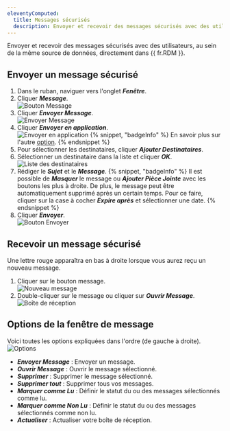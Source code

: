 ```yaml
---
eleventyComputed:
  title: Messages sécurisés
  description: Envoyer et recevoir des messages sécurisés avec des utilisateurs, au sein de la même source de données, directement dans {{ fr.RDM }}.
---
```

Envoyer et recevoir des messages sécurisés avec des utilisateurs, au sein de la même source de données, directement dans {{ fr.RDM }}.

## Envoyer un message sécurisé
1. Dans le ruban, naviguer vers l'onglet ***Fenêtre***.
1. Cliquer ***Message***.  
![Bouton Message](https://cdnweb.devolutions.net/docs/RDMW0016_2024_1.png)
1. Cliquer ***Envoyer Message***.  
![Envoyer Message](https://cdnweb.devolutions.net/docs/RDMW0017_2024_1.png)
1. Cliquer ***Envoyer en application***.  
![Envoyer en application](https://cdnweb.devolutions.net/docs/RDMW0018_2024_1.png)
   {% snippet, "badgeInfo" %}
   En savoir plus sur l'autre [option](/rdm/send/).
   {% endsnippet %}
1. Pour sélectionner les destinataires, cliquer ***Ajouter Destinataires***.
1. Sélectionner un destinataire dans la liste et cliquer ***OK***.  
![Liste des destinataires](https://cdnweb.devolutions.net/docs/RDMW0019_2024_1.png)
1. Rédiger le ***Sujet*** et le ***Message***.
   {% snippet, "badgeInfo" %}
   Il est possible de ***Masquer*** le message ou ***Ajouter Pièce Jointe*** avec les boutons les plus à droite. De plus, le message peut être automatiquement supprimé après un certain temps. Pour ce faire, cliquer sur la case à cocher ***Expire après*** et sélectionner une date.
   {% endsnippet %}
1. Cliquer ***Envoyer***.  
![Bouton Envoyer](https://cdnweb.devolutions.net/docs/RDMW0020_2024_1.png)

## Recevoir un message sécurisé
Une lettre rouge apparaîtra en bas à droite lorsque vous aurez reçu un nouveau message.
1. Cliquer sur le bouton message.  
![Nouveau message](https://cdnweb.devolutions.net/docs/RDMW0021_2024_1.png)
1. Double-cliquer sur le message ou cliquer sur ***Ouvrir Message***.  
![Boîte de réception](https://cdnweb.devolutions.net/docs/RDMW0024_2024_1.png)

## Options de la fenêtre de message
Voici toutes les options expliquées dans l'ordre (de gauche à droite).  
![Options](https://cdnweb.devolutions.net/docs/RDMW0023_2024_1.png)
* ***Envoyer Message*** : Envoyer un message.
* ***Ouvrir Message*** : Ouvrir le message sélectionné.
* ***Supprimer*** : Supprimer le message sélectionné.
* ***Supprimer tout*** : Supprimer tous vos messages.
* ***Marquer comme Lu*** : Définir le statut du ou des messages sélectionnés comme lu.
* ***Marquer comme Non Lu*** : Définir le statut du ou des messages sélectionnés comme non lu.
* ***Actualiser*** : Actualiser votre boîte de réception.
